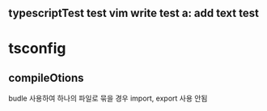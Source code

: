 typescriptTest
test vim write test
a: add text test
-------------------

# tsconfig
## compileOtions
 budle 사용하여 하나의 파일로 묶을 경우 
 import, export 사용 안됨

 

